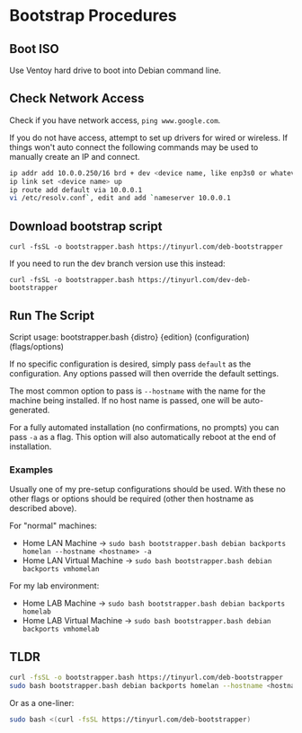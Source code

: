 # Bootstrap Procedures

## Boot ISO

Use Ventoy hard drive to boot into Debian command line.

## Check Network Access

Check if you have network access, `ping www.google.com`.

If you do not have access, attempt to set up drivers for wired or wireless.  If
things won't auto connect the following commands may be used to manually create
an IP and connect.

``` bash
ip addr add 10.0.0.250/16 brd + dev <device name, like enp3s0 or whatever>
ip link set <device name> up
ip route add default via 10.0.0.1
vi /etc/resolv.conf`, edit and add `nameserver 10.0.0.1
```

## Download bootstrap script

`curl -fsSL -o bootstrapper.bash https://tinyurl.com/deb-bootstrapper`

If you need to run the dev branch version use this instead:

`curl -fsSL -o bootstrapper.bash https://tinyurl.com/dev-deb-bootstrapper`

## Run The Script

Script usage: bootstrapper.bash {distro} {edition} (configuration) (flags/options)

If no specific configuration is desired, simply pass `default` as the configuration.
Any options passed will then override the default settings.

The most common option to pass is `--hostname` with the name for the machine being
installed.  If no host name is passed, one will be auto-generated.

For a fully automated installation (no confirmations, no prompts) you can pass
`-a` as a flag.  This option will also automatically reboot at the end of installation.

### Examples

Usually one of my pre-setup configurations should be used.  With these no other flags
or options should be required (other then hostname as described above).

For "normal" machines:

- Home LAN Machine -> `sudo bash bootstrapper.bash debian backports homelan --hostname <hostname> -a`
- Home LAN Virtual Machine -> `sudo bash bootstrapper.bash debian backports vmhomelan`

For my lab environment:

- Home LAB Machine -> `sudo bash bootstrapper.bash debian backports homelab`
- Home LAB Virtual Machine -> `sudo bash bootstrapper.bash debian backports vmhomelab`

## TLDR

``` bash
curl -fsSL -o bootstrapper.bash https://tinyurl.com/deb-bootstrapper
sudo bash bootstrapper.bash debian backports homelan --hostname <hostname> -a
```

Or as a one-liner:

``` bash
sudo bash <(curl -fsSL https://tinyurl.com/deb-bootstrapper)
```
